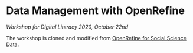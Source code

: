 # Data Management with OpenRefine



*Workshop for Digital Literacy 2020, October 22nd*



The workshop is cloned and modified from [OpenRefine for Social Science Data](https://datacarpentry.org/openrefine-socialsci/).